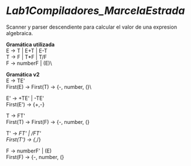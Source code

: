 # *Lab1Compiladores_MarcelaEstrada*
Scanner y parser descendiente para calcular el valor de una expresion algebraica.

**Gramática utilizada**\
E -> T | E+T | E-T\
T -> F | T*F | T/F\
F -> numberF | (E)\

**Gramática v2** \
E -> TE'\
First(E) -> First(T) -> {-, number, (}\

E' -> +TE' | -TE'\
First(E') -> {+,-}

T -> FT'\
First(T) -> First(F) -> {-, number, (}

T' -> *FT' | /FT'\
First(T') -> {*,/}

F -> numberF' | (E)\
First(F) -> {-, number, (}
